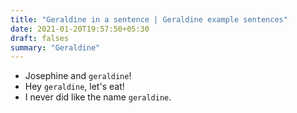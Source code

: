 ```yaml
---
title: "Geraldine in a sentence | Geraldine example sentences"
date: 2021-01-20T19:57:50+05:30
draft: falses
summary: "Geraldine"
---
```

- Josephine and `geraldine`!
- Hey `geraldine`, let's eat!
- I never did like the name `geraldine`.
                 
